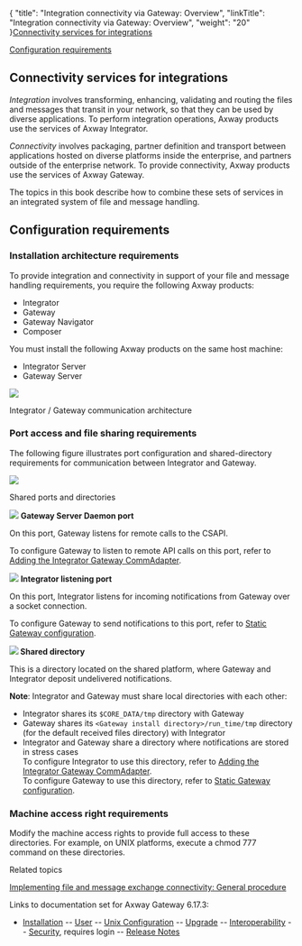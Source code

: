{
    "title": "Integration connectivity via Gateway: Overview",
    "linkTitle": "Integration connectivity via Gateway: Overview",
    "weight": "20"
}[Connectivity services for integrations](#before_you_begin)

[Configuration requirements](#config_overview)

<span id="before_you_begin"></span>

## Connectivity services for integrations

*Integration* involves transforming, enhancing, validating and routing the files and messages that transit in your network, so that they can be used by diverse applications. To perform integration operations, Axway products use the services of Axway Integrator.

*Connectivity* involves packaging, partner definition and transport between applications hosted on diverse platforms inside the enterprise, and partners outside of the enterprise network. To provide connectivity, Axway products use the services of Axway Gateway.

The topics in this book describe how to combine these sets of services in an integrated system of file and message handling.

<span id="config_overview"></span>

## Configuration requirements

### Installation architecture requirements

To provide integration and connectivity in support of your file and message handling requirements, you require the following Axway products:

-   Integrator
-   Gateway
-   Gateway Navigator
-   Composer

You must install the following Axway products on the same host machine:

-   Integrator Server
-   Gateway Server

![](/Images/Gateway/Gg_exmpl_interop_gtwIntegr_756x444.png)

Integrator / Gateway communication architecture

<span id="port_access_and_file_sharing"></span>

### Port access and file sharing requirements

The following figure illustrates port configuration and shared-directory requirements for communication between Integrator and Gateway.

<img src="/Images/Gateway/gtw_intgr_shared_folders.png" class="smallWidth" />

Shared ports and directories

![](/Images/Gateway/g_one_.gif) **Gateway Server Daemon port**

On this port, Gateway listens for remote calls to the CSAPI.

To configure Gateway to listen to remote API calls on this port, refer to [Adding the Integrator Gateway CommAdapter]().

![](/Images/Gateway/g_two_.gif) **Integrator listening port**

On this port, Integrator listens for incoming notifications from Gateway over a socket connection.

To configure Gateway to send notifications to this port, refer to [Static Gateway configuration]().

**![](/Images/Gateway/g_three_.gif) Shared directory**

This is a directory located on the shared platform, where Gateway and Integrator deposit undelivered notifications.

**Note**: Integrator and Gateway must share local directories with each other:

-   Integrator shares its `$CORE_DATA/tmp` directory with Gateway
-   Gateway shares its `<Gateway install directory>/run_time/tmp` directory (for the default received files directory) with Integrator
-   Integrator and Gateway share a directory where notifications are stored in stress cases  
    To configure Integrator to use this directory, refer to [Adding the Integrator Gateway CommAdapter]().  
    To configure Gateway to use this directory, refer to [Static Gateway configuration]().

### Machine access right requirements

Modify the machine access rights to provide full access to these directories. For example, on UNIX platforms, execute a chmod 777 command on these directories.

Related topics

[Implementing file and message exchange connectivity: General procedure](t_intgr_gtw_wkflointerop)

Links to documentation set for Axway Gateway <span class="mc-variable axway_variables.Release_Number variable">6.17.3</span>:

-   [Installation](/bundle/Gateway_6173_InstallationGuide_allOS_en_HTML5/page/Content/start_page.htm) -- [User](/bundle/Gateway_6173_UsersGuide_allOS_en_HTML5/page/Content/start_page.htm) -- [Unix Configuration](/bundle/Gateway_6173_ConfigurationGuide_UNIX_en_HTML5/page/Content/start_page.htm) -- [Upgrade](/bundle/Gateway_6173_UpgradeGuide_allOS_en_HTML5/page/Content/start_page.htm) -- [Interoperability](/bundle/Gateway_6173_InteroperabilityGuide_allOS_en_HTML5/page/Content/start_page.htm) -- [Security](/bundle/Gateway_6173_SecurityGuide_allOS_en_HTML5/page/Content/start_page.htm), requires login -- [Release Notes](/bundle/Gateway_6173_ReleaseNotes_allOS_en_HTML5/page/Content/Gateway_ReleaseNotes_allOS_en.htm)
